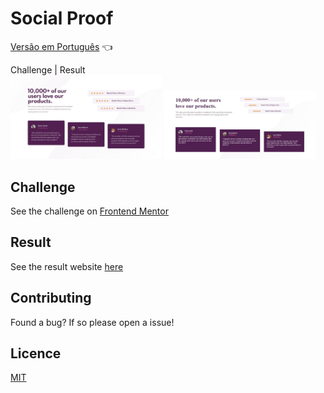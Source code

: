 
# Social Proof

<a href="https://github.com/ItaloPussi/frontend-mentor/tree/master/social-proof-section/readme.pt.md">Versão em Português</a> 👈

Challenge | Result <br />
<img width="48%" src="https://github.com/ItaloPussi/frontend-mentor/blob/master/social-proof-section/design/desktop-design.jpg" /> <img width="48%" src="https://github.com/ItaloPussi/frontend-mentor/blob/master/social-proof-section/design/result.jpg?raw=true" /> 

## Challenge
See the challenge on <a href="https://www.frontendmentor.io/challenges/social-proof-section-6e0qTv_bA" target="_blank"> Frontend Mentor</a>

## Result
See the result website <a href="https://italopussi-socialproof-fm.netlify.app/" target="_blank" >here</a>

## Contributing
Found a bug? If so please open a issue!

## Licence
[MIT](https://choosealicense.com/licenses/mit/)
